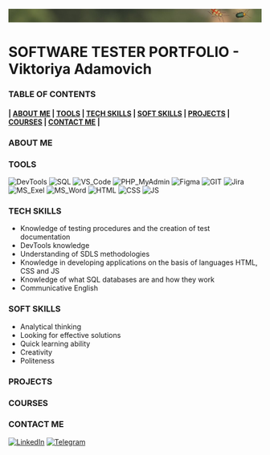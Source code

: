 ![Header](https://github.com/ViktoriyaAdamovich/viktoriyaadamovich/blob/main/assets/header.png)

# SOFTWARE TESTER PORTFOLIO - Viktoriya Adamovich 

### TABLE OF CONTENTS
#### | [ABOUT ME](https://github.com/ViktoriyaAdamovich#about-me) | [TOOLS](https://github.com/ViktoriyaAdamovich#tools) | [TECH SKILLS](https://github.com/ViktoriyaAdamovich#tech-skills) | [SOFT SKILLS](https://github.com/ViktoriyaAdamovich#soft-skills) | [PROJECTS](https://github.com/ViktoriyaAdamovich#projects) | [COURSES](https://github.com/ViktoriyaAdamovich#courses) | [CONTACT ME](https://github.com/ViktoriyaAdamovich#contact-me) |

### ABOUT ME

### TOOLS 
![DevTools](https://img.shields.io/badge/DevTools-577019?style=for-the-badge)
![SQL](https://img.shields.io/badge/SQL-577019?style=for-the-badge)
![VS_Code](https://img.shields.io/badge/VS_Code-577019?style=for-the-badge)
![PHP_MyAdmin](https://img.shields.io/badge/PHP_MyAdmin-577019?style=for-the-badge)
![Figma](https://img.shields.io/badge/Figma-577019?style=for-the-badge)
![GIT](https://img.shields.io/badge/GIT-577019?style=for-the-badge)
![Jira](https://img.shields.io/badge/Jira-577019?style=for-the-badge)
![MS_Exel](https://img.shields.io/badge/MS_Exel-577019?style=for-the-badge)
![MS_Word](https://img.shields.io/badge/MS_Word-577019?style=for-the-badge)
![HTML](https://img.shields.io/badge/HTML-577019?style=for-the-badge)
![CSS](https://img.shields.io/badge/CSS-577019?style=for-the-badge)
![JS](https://img.shields.io/badge/JS-577019?style=for-the-badge)

### TECH SKILLS
- Knowledge of testing procedures and the creation of test documentation
- DevTools knowledge
- Understanding of SDLS methodologies
- Knowledge in developing applications on the basis of languages HTML, CSS and JS
- Knowledge of what SQL databases are and how they work
- Communicative English

### SOFT SKILLS

- Analytical thinking
- Looking for effective solutions
- Quick learning ability
- Creativity
- Politeness

### PROJECTS

### COURSES

### CONTACT ME
[![LinkedIn](https://img.shields.io/badge/LinkedIn-577019?style=for-the-badge&logo=linkedin&logoColor=white)](https://www.linkedin.com/in/viktoriya-adamovich/)
[![Telegram](https://img.shields.io/badge/Telegram-577019?style=for-the-badge&logo=telegram&logoColor=white)](https://t.me/snowhite_queen)

